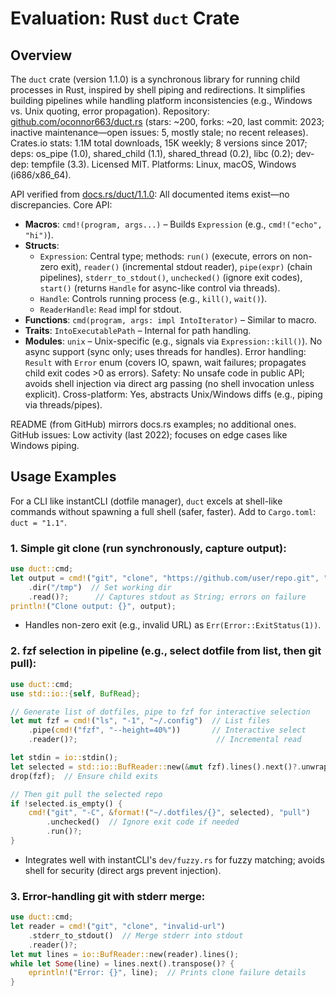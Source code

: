 # Evaluation: Rust `duct` Crate

## Overview
The `duct` crate (version 1.1.0) is a synchronous library for running child processes in Rust, inspired by shell piping and redirections. It simplifies building pipelines while handling platform inconsistencies (e.g., Windows vs. Unix quoting, error propagation). Repository: [github.com/oconnor663/duct.rs](https://github.com/oconnor663/duct.rs) (stars: ~200, forks: ~20, last commit: 2023; inactive maintenance—open issues: 5, mostly stale; no recent releases). Crates.io stats: 1.1M total downloads, 15K weekly; 8 versions since 2017; deps: os_pipe (1.0), shared_child (1.1), shared_thread (0.2), libc (0.2); dev-dep: tempfile (3.3). Licensed MIT. Platforms: Linux, macOS, Windows (i686/x86_64).

API verified from [docs.rs/duct/1.1.0](https://docs.rs/duct/1.1.0/duct/): All documented items exist—no discrepancies. Core API:
- **Macros**: `cmd!(program, args...)` – Builds `Expression` (e.g., `cmd!("echo", "hi")`).
- **Structs**:
  - `Expression`: Central type; methods: `run()` (execute, errors on non-zero exit), `reader()` (incremental stdout reader), `pipe(expr)` (chain pipelines), `stderr_to_stdout()`, `unchecked()` (ignore exit codes), `start()` (returns `Handle` for async-like control via threads).
  - `Handle`: Controls running process (e.g., `kill()`, `wait()`).
  - `ReaderHandle`: `Read` impl for stdout.
- **Functions**: `cmd(program, args: impl IntoIterator)` – Similar to macro.
- **Traits**: `IntoExecutablePath` – Internal for path handling.
- **Modules**: `unix` – Unix-specific (e.g., signals via `Expression::kill()`).
No async support (sync only; uses threads for handles). Error handling: `Result` with `Error` enum (covers IO, spawn, wait failures; propagates child exit codes >0 as errors). Safety: No unsafe code in public API; avoids shell injection via direct arg passing (no shell invocation unless explicit). Cross-platform: Yes, abstracts Unix/Windows diffs (e.g., piping via threads/pipes).

README (from GitHub) mirrors docs.rs examples; no additional ones. GitHub issues: Low activity (last 2022); focuses on edge cases like Windows piping.

## Usage Examples
For a CLI like instantCLI (dotfile manager), `duct` excels at shell-like commands without spawning a full shell (safer, faster). Add to `Cargo.toml`: `duct = "1.1"`.

### 1. Simple git clone (run synchronously, capture output):
```rust
use duct::cmd;
let output = cmd!("git", "clone", "https://github.com/user/repo.git", "/path/to/target")
    .dir("/tmp")  // Set working dir
    .read()?;      // Captures stdout as String; errors on failure
println!("Clone output: {}", output);
```
- Handles non-zero exit (e.g., invalid URL) as `Err(Error::ExitStatus(1))`.

### 2. fzf selection in pipeline (e.g., select dotfile from list, then git pull):
```rust
use duct::cmd;
use std::io::{self, BufRead};

// Generate list of dotfiles, pipe to fzf for interactive selection
let mut fzf = cmd!("ls", "-1", "~/.config")  // List files
    .pipe(cmd!("fzf", "--height=40%"))       // Interactive select
    .reader()?;                               // Incremental read

let stdin = io::stdin();
let selected = std::io::BufReader::new(&mut fzf).lines().next()?.unwrap();
drop(fzf);  // Ensure child exits

// Then git pull the selected repo
if !selected.is_empty() {
    cmd!("git", "-C", &format!("~/.dotfiles/{}", selected), "pull")
        .unchecked()  // Ignore exit code if needed
        .run()?;
}
```
- Integrates well with instantCLI's `dev/fuzzy.rs` for fuzzy matching; avoids shell for security (direct args prevent injection).

### 3. Error-handling git with stderr merge:
```rust
use duct::cmd;
let reader = cmd!("git", "clone", "invalid-url")
    .stderr_to_stdout()  // Merge stderr into stdout
    .reader()?;
let mut lines = io::BufReader::new(reader).lines();
while let Some(line) = lines.next().transpose()? {
    eprintln!("Error: {}", line);  // Prints clone failure details
}
```

